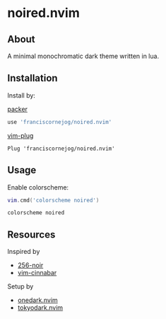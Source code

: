 # noired.nvim

## About
A minimal monochromatic dark theme written in lua.

## Installation
Install by:

[packer](https://github.com/wbthomason/packer.nvim)
``` lua
use 'franciscornejog/noired.nvim'
```

[vim-plug](https://github.com/junegunn/vim-plug)
``` vim
Plug 'franciscornejog/noired.nvim'
```

## Usage
Enable colorscheme:
``` lua
vim.cmd('colorscheme noired')
```
``` vim
colorscheme noired
```

## Resources
Inspired by 
- [256-noir](https://github.com/andreasvc/vim-256noir)
- [vim-cinnabar](https://github.com/vimoxide/vim-cinnabar)

Setup by
- [onedark.nvim](https://github.com/navarasu/onedark.nvim)
- [tokyodark.nvim](https://github.com/tiagovla/tokyodark.nvim)
